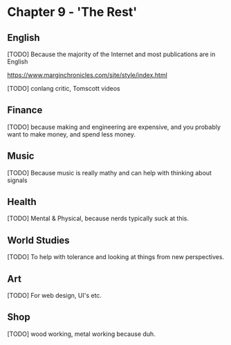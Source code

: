 # Chapter 9 - 'The Rest'

## English

[TODO] Because the majority of the Internet and most publications are in English

https://www.marginchronicles.com/site/style/index.html

[TODO] conlang critic, Tomscott videos

## Finance

[TODO] because making and engineering are expensive, and you probably want to make money, and spend less money.

## Music

[TODO] Because music is really mathy and can help with thinking about signals 

## Health

[TODO] Mental & Physical, because nerds typically suck at this.

## World Studies

[TODO] To help with tolerance and looking at things from new perspectives.

## Art

[TODO] For web design, UI's etc.

## Shop

[TODO] wood working, metal working because duh.